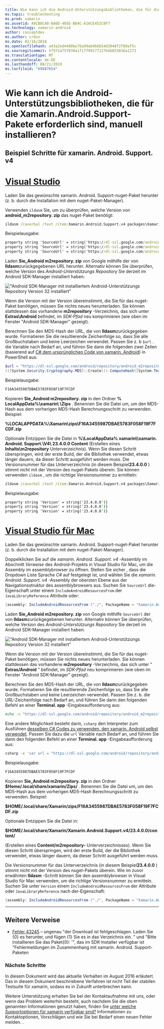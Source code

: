 ```yaml
---
title: Wie kann ich die Android-Unterstützungsbibliotheken, die für die Xamarin.Android.Support-Pakete erforderlich sind, manuell installieren?
ms.topic: troubleshooting
ms.prod: xamarin
ms.assetid: A9CB8CA8-8A6D-405E-B84C-A16CE452C0F7
ms.technology: xamarin-android
author: conceptdev
ms.author: crdun
ms.date: 02/16/2018
ms.openlocfilehash: a43a2ed4498be76a99ab4b6b54d3048f2f80af5c
ms.sourcegitcommit: 5f972a757030a1f17f99177127b4b853816a1173
ms.translationtype: MT
ms.contentlocale: de-DE
ms.lasthandoff: 08/21/2019
ms.locfileid: "69887654"
---
```

# <a name="how-can-i-manually-install-the-android-support-libraries-required-by-the-xamarinandroidsupport-packages"></a>Wie kann ich die Android-Unterstützungsbibliotheken, die für die Xamarin.Android.Support-Pakete erforderlich sind, manuell installieren?

## <a name="example-steps-for-xamarinandroidsupportv4"></a>Beispiel Schritte für xamarin. Android. Support. v4 

# <a name="visual-studiotabwindows"></a>[Visual Studio](#tab/windows)

Laden Sie das gewünschte xamarin. Android. Support-nuget-Paket herunter (z. b. durch die Installation mit dem nuget-Paket-Manager).

Verwenden `ildasm` Sie, um zu überprüfen, welche Version von **android_m2repository. zip** das nuget-Paket benötigt:

```cmd
ildasm /caverbal /text /item:Xamarin.Android.Support.v4 packages\Xamarin.Android.Support.v4.23.4.0.1\lib\MonoAndroid403\Xamarin.Android.Support.v4.dll | findstr SourceUrl
```

Beispielausgabe:

```cmd
property string 'SourceUrl' = string('https://dl-ssl.google.com/android/repository/android_m2repository_r32.zip')
property string 'SourceUrl' = string('https://dl-ssl.google.com/android/repository/android_m2repository_r32.zip')
property string 'SourceUrl' = string('https://dl-ssl.google.com/android/repository/android_m2repository_r32.zip')
```

Laden **Sie\_Android m2repository. zip** von Google mithilfe der von **Ildasm**zurückgegebenen URL herunter. Alternativ können Sie überprüfen, welche Version des _Android-Unterstützungs Repository_ Sie derzeit im Android SDK-Manager installiert haben:

!["Android SDK-Manager mit installiertem Android-Unterstützungs Repository Version 32 installiert"](install-android-support-library-images/sdk-extras.png)

Wenn die Version mit der Version übereinstimmt, die Sie für das nuget-Paket benötigen, müssen Sie nichts neues herunterladen. Sie können stattdessen das vorhandene **m2repository** -Verzeichnis, das sich unter **Extras\\Android** befindet, im _SDK-Pfad_ neu komprimieren (wie oben im Fenster "Android SDK-Manager" gezeigt).

Berechnen Sie den MD5-Hash der URL, die von **Ildasm**zurückgegeben wurde. Formatieren Sie die resultierende Zeichenfolge so, dass Sie alle Großbuchstaben und keine Leerzeichen verwendet. Passen Sie z. b `$url` . die Variable nach Bedarf an, und führen Sie dann die folgenden zwei Zeilen (basierend auf [ C# dem ursprünglichen Code von xamarin. Android](https://github.com/xamarin/xamarin-android/blob/8e8a4dd90f26eb39172876cc52181b6639e20524/src/Xamarin.Android.Build.Tasks/Tasks/GetAdditionalResourcesFromAssemblies.cs#L208)) in PowerShell aus:

```powershell
$url = "https://dl-ssl.google.com/android/repository/android_m2repository_r32.zip"
(([System.Security.Cryptography.MD5]::Create()).ComputeHash([System.Text.Encoding]::UTF8.GetBytes($url)) | %{ $_.ToString("X02") }) -join ""
```

Beispielausgabe:

```powershell
F16A3455987DBAE5783F058F19F7FCDF
```

Kopieren **Sie\_Android m2repository. zip** in den Ordner **% LocalAppData%\\xamarin\\ \\Zips** . Benennen Sie die Datei um, um den MD5-Hash aus dem vorherigen MD5-Hash Berechnungsschritt zu verwenden. Beispiel:

**%LOCALAPPDATA%\\Xamarin\\zips\\F16A3455987DBAE5783F058F19F7FCDF.zip**

Optionale Entzippen Sie die Datei in **%\\LocalAppData% xamarin\\\\xamarin. Android. Support.\\V4\\ 23.4.0.0 Content** (Erstellen eines **Inhalts\\m2repository** Unterverzeichnis). Wenn Sie diesen Schritt überspringen, wird der erste Build, der die Bibliothek verwendet, etwas länger dauern, da dieser Schritt ausgeführt werden muss.
Die Versionsnummer für das Unterverzeichnis (in diesem Beispiel**23.4.0.0** ) stimmt nicht mit der Version des nuget-Pakets überein. Sie können verwenden `ildasm` , um die richtige Versionsnummer zu ermitteln:

```cmd
ildasm /caverbal /text /item:Xamarin.Android.Support.v4 packages\Xamarin.Android.Support.v4.23.4.0.1\lib\MonoAndroid403\Xamarin.Android.Support.v4.dll | findstr /C:"string 'Version'"
```

Beispielausgabe:

```cmd
property string 'Version' = string('23.4.0.0')}
property string 'Version' = string('23.4.0.0')}
property string 'Version' = string('23.4.0.0')}
```

# <a name="visual-studio-for-mactabmacos"></a>[Visual Studio für Mac](#tab/macos)

Laden Sie das gewünschte xamarin. Android. Support-nuget-Paket herunter (z. b. durch die Installation mit dem nuget-Paket-Manager).

Doppelklicken Sie auf die _xamarin. Android. Support. v4_ -Assembly im Abschnitt _Verweise_ des Android-Projekts in Visual Studio für Mac, um die Assembly im assemblybrowser zu öffnen. Stellen Sie sicher , dass die Dropdown Liste Sprache _C#_ auf festgelegt ist, und wählen Sie die _xamarin. Android. Support. v4_ -Assembly der obersten Ebene aus der Navigationsstruktur des assemblybrowsers aus. Suchen Sie `SourceUrl` die-Eigenschaft unter einem `IncludeAndroidResourcesFrom` der `JavaLibraryReference` Attribute oder:

```csharp
[assembly: IncludeAndroidResourcesFrom ("./", PackageName = "Xamarin.Android.Support.v4", SourceUrl = "https://dl-ssl.google.com/android/repository/android_m2repository_r32.zip", EmbeddedArchive = "m2repository/com/android/support/support-v4/23.4.0/support-v4-23.4.0.aar", Version = "23.4.0.0")]
```

Laden **Sie\_Android m2repository. zip** von Google mithilfe `SourceUrl` der von **Ildasm**zurückgegebenen herunter. Alternativ können Sie überprüfen, welche Version des _Android-Unterstützungs Repository_ Sie derzeit im Android SDK-Manager installiert haben:

!["Android SDK-Manager mit installiertem Android-Unterstützungs Repository Version 32 installiert"](install-android-support-library-images/sdk-extras.png)

Wenn die Version mit der Version übereinstimmt, die Sie für das nuget-Paket benötigen, müssen Sie nichts neues herunterladen. Sie können stattdessen das vorhandene **m2repository** -Verzeichnis, das sich unter " **Extras/Android** " befindet, im _SDK-Pfad_ neu komprimieren (wie oben im Fenster "Android SDK-Manager" gezeigt).

Berechnen Sie den MD5-Hash der URL, die von **Ildasm**zurückgegeben wurde. Formatieren Sie die resultierende Zeichenfolge so, dass Sie alle Großbuchstaben und keine Leerzeichen verwendet. Passen Sie z. b. die URL-Zeichenfolge nach Bedarf an, und führen Sie dann den folgenden Befehl an einer **Terminal. app** -Eingabeaufforderung aus:

```bash
echo -n "https://dl-ssl.google.com/android/repository/android_m2repository_r32.zip" | md5 | tr '[:lower:]' '[:upper:]'
```

Eine andere Möglichkeit besteht darin, `csharp` den Interpreter zum Ausführen [desselben C# Codes zu verwenden, den xamarin. Android selbst verwendet](https://github.com/xamarin/xamarin-android/blob/8e8a4dd90f26eb39172876cc52181b6639e20524/src/Xamarin.Android.Build.Tasks/Tasks/GetAdditionalResourcesFromAssemblies.cs#L208).
Passen Sie dazu die `url` Variable nach Bedarf an, und führen Sie dann den folgenden Befehl an einer **Terminal. app** -Eingabeaufforderung aus:

```bash
csharp -e 'var url = "https://dl-ssl.google.com/android/repository/android_m2repository_r32.zip"; string.Concat((System.Security.Cryptography.MD5.Create().ComputeHash(System.Text.Encoding.UTF8.GetBytes(url))).Select(b => b.ToString("X02")))'
```

Beispielausgabe:

```bash
F16A3455987DBAE5783F058F19F7FCDF
```

Kopieren **Sie\_Android m2repository. zip** in den Ordner **$Home/.local/share/xamarin/Zips/** . Benennen Sie die Datei um, um den MD5-Hash aus dem vorherigen MD5-Hash Berechnungsschritt zu verwenden. Beispiel:

**$HOME/.local/share/Xamarin/zips/F16A3455987DBAE5783F058F19F7FCDF.zip**

Optionale Entzippen Sie die Datei in: 

**$HOME/.local/share/Xamarin/Xamarin.Android.Support.v4/23.4.0.0/content/**

(Erstellen eines **Content/m2repository-** Unterverzeichnisses). Wenn Sie diesen Schritt überspringen, wird der erste Build, der die Bibliothek verwendet, etwas länger dauern, da dieser Schritt ausgeführt werden muss.

Die Versionsnummer für das Unterverzeichnis (in diesem Beispiel**23.4.0.0** ) stimmt nicht mit der Version des nuget-Pakets überein. Wie im zuvor erwähnten **Ildasm** -Schritt können Sie den assemblybrowser in Visual Studio für Mac verwenden, um die richtige Versionsnummer zu ermitteln. Suchen Sie unter `Version` einem `IncludeAndroidResourcesFrom` der Attribute oder `JavaLibraryReference` nach der-Eigenschaft:

```csharp
[assembly: IncludeAndroidResourcesFrom ("./", PackageName = "Xamarin.Android.Support.v4", SourceUrl = "https://dl-ssl.google.com/android/repository/android_m2repository_r32.zip", EmbeddedArchive = "m2repository/com/android/support/support-v4/23.4.0/support-v4-23.4.0.aar", Version = "23.4.0.0")]
```

-----


## <a name="additional-references"></a>Weitere Verweise

- [Fehler 43245](https://bugzilla.xamarin.com/show_bug.cgi?id=43245) – ungenau "der Download ist fehlgeschlagen. Laden Sie {0} es herunter, und fügen {1} Sie es in das Verzeichnis ein. " und "Bitte installieren Sie das Paket{0}: '", das im SDK-Installer verfügbar ist "Fehlermeldungen im Zusammenhang mit xamarin. Android. Support-Paketen

### <a name="next-steps"></a>Nächste Schritte

In diesem Dokument wird das aktuelle Verhalten im August 2016 erläutert. Das in diesem Dokument beschriebene Verfahren ist nicht Teil der stabilen Testsuite für xamarin, sodass es in Zukunft unterbrechen kann.

Weitere Unterstützung erhalten Sie bei der Kontaktaufnahme mit uns, oder wenn das Problem weiterhin besteht, auch nachdem Sie die oben genannten Informationen genutzt haben, finden Sie [unter welche Supportoptionen für xamarin verfügbar sind?](~/cross-platform/troubleshooting/support-options.md) Informationen zu Kontaktoptionen, Vorschlägen und wie Sie bei Bedarf einen neuen Fehler melden. .

